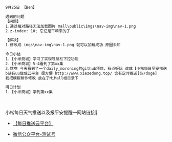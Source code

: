 ```html
9月25日 【Ben】

遇到的问题
【问题】
1.通过相对路径无法加载图片 mall\public\imgs\nav-img\nav-1.png
2.z-index: 10; 忘记是干嘛来的了

【解决】
1.修改成 imgs\nav-img\nav-1.png 就可以加载成功 原因未知

今日小结
1.【小米商城】学习了实现导航栏下拉功能
2.【小米商城】5-4看到了第xx集
3.欸嘿 今天看到了一个daily_moroning的github项目，有点好玩 改成【小楷每日早安推送~】喊你报平安和推送每天天气信息以及生日倒计时 给我妹
b站有uu做成云平台 很方便 http://www.xiezedong.top/ 含有定时推送[👍/doge]
我把模板稍作修改 放在了MiMall根目录下

明日计划
1.【小米商城】学到第xx集
```

​	

小楷每日天气推送以及报平安提醒—网站链接🔗

- [【每日推送云平台】](http://www.xiezedong.top)

- [微信公众平台-测试号](https://mp.weixin.qq.com/debug/cgi-bin/sandboxinfo?action=showinfo&t=sandbox/index)
